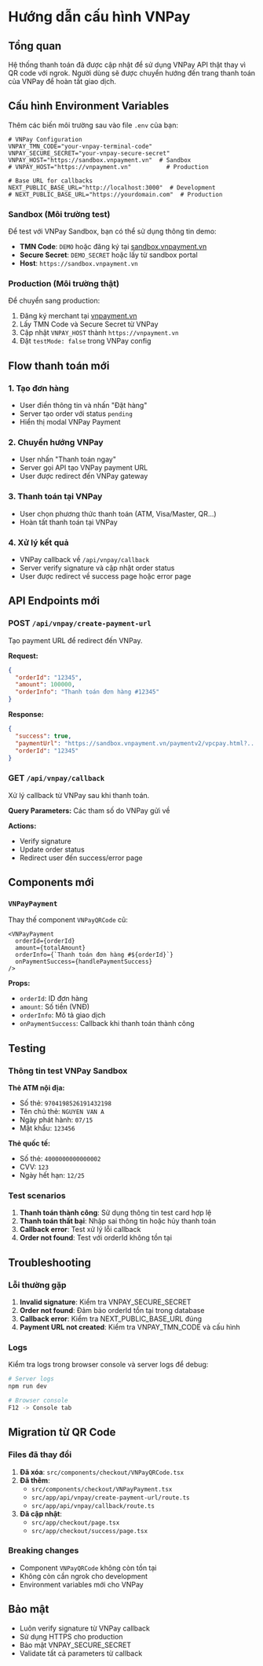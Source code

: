 # Hướng dẫn cấu hình VNPay

## Tổng quan

Hệ thống thanh toán đã được cập nhật để sử dụng VNPay API thật thay vì QR code với ngrok. Người dùng sẽ được chuyển hướng đến trang thanh toán của VNPay để hoàn tất giao dịch.

## Cấu hình Environment Variables

Thêm các biến môi trường sau vào file `.env` của bạn:

```env
# VNPay Configuration
VNPAY_TMN_CODE="your-vnpay-terminal-code"
VNPAY_SECURE_SECRET="your-vnpay-secure-secret"
VNPAY_HOST="https://sandbox.vnpayment.vn"  # Sandbox
# VNPAY_HOST="https://vnpayment.vn"          # Production

# Base URL for callbacks
NEXT_PUBLIC_BASE_URL="http://localhost:3000"  # Development
# NEXT_PUBLIC_BASE_URL="https://yourdomain.com"  # Production
```

### Sandbox (Môi trường test)

Để test với VNPay Sandbox, bạn có thể sử dụng thông tin demo:

- **TMN Code**: `DEMO` hoặc đăng ký tại [sandbox.vnpayment.vn](https://sandbox.vnpayment.vn)
- **Secure Secret**: `DEMO_SECRET` hoặc lấy từ sandbox portal
- **Host**: `https://sandbox.vnpayment.vn`

### Production (Môi trường thật)

Để chuyển sang production:

1. Đăng ký merchant tại [vnpayment.vn](https://vnpayment.vn)
2. Lấy TMN Code và Secure Secret từ VNPay
3. Cập nhật `VNPAY_HOST` thành `https://vnpayment.vn`
4. Đặt `testMode: false` trong VNPay config

## Flow thanh toán mới

### 1. Tạo đơn hàng
- User điền thông tin và nhấn "Đặt hàng"
- Server tạo order với status `pending`
- Hiển thị modal VNPay Payment

### 2. Chuyển hướng VNPay
- User nhấn "Thanh toán ngay"
- Server gọi API tạo VNPay payment URL
- User được redirect đến VNPay gateway

### 3. Thanh toán tại VNPay
- User chọn phương thức thanh toán (ATM, Visa/Master, QR...)
- Hoàn tất thanh toán tại VNPay

### 4. Xử lý kết quả
- VNPay callback về `/api/vnpay/callback`
- Server verify signature và cập nhật order status
- User được redirect về success page hoặc error page

## API Endpoints mới

### POST `/api/vnpay/create-payment-url`
Tạo payment URL để redirect đến VNPay.

**Request:**
```json
{
  "orderId": "12345",
  "amount": 100000,
  "orderInfo": "Thanh toán đơn hàng #12345"
}
```

**Response:**
```json
{
  "success": true,
  "paymentUrl": "https://sandbox.vnpayment.vn/paymentv2/vpcpay.html?...",
  "orderId": "12345"
}
```

### GET `/api/vnpay/callback`
Xử lý callback từ VNPay sau khi thanh toán.

**Query Parameters:** Các tham số do VNPay gửi về

**Actions:**
- Verify signature
- Update order status
- Redirect user đến success/error page

## Components mới

### `VNPayPayment`
Thay thế component `VNPayQRCode` cũ:

```tsx
<VNPayPayment
  orderId={orderId}
  amount={totalAmount}
  orderInfo={`Thanh toán đơn hàng #${orderId}`}
  onPaymentSuccess={handlePaymentSuccess}
/>
```

**Props:**
- `orderId`: ID đơn hàng
- `amount`: Số tiền (VNĐ)
- `orderInfo`: Mô tả giao dịch
- `onPaymentSuccess`: Callback khi thanh toán thành công

## Testing

### Thông tin test VNPay Sandbox

**Thẻ ATM nội địa:**
- Số thẻ: `9704198526191432198`
- Tên chủ thẻ: `NGUYEN VAN A`
- Ngày phát hành: `07/15`
- Mật khẩu: `123456`

**Thẻ quốc tế:**
- Số thẻ: `4000000000000002`
- CVV: `123`
- Ngày hết hạn: `12/25`

### Test scenarios

1. **Thanh toán thành công**: Sử dụng thông tin test card hợp lệ
2. **Thanh toán thất bại**: Nhập sai thông tin hoặc hủy thanh toán
3. **Callback error**: Test xử lý lỗi callback
4. **Order not found**: Test với orderId không tồn tại

## Troubleshooting

### Lỗi thường gặp

1. **Invalid signature**: Kiểm tra VNPAY_SECURE_SECRET
2. **Order not found**: Đảm bảo orderId tồn tại trong database
3. **Callback error**: Kiểm tra NEXT_PUBLIC_BASE_URL đúng
4. **Payment URL not created**: Kiểm tra VNPAY_TMN_CODE và cấu hình

### Logs

Kiểm tra logs trong browser console và server logs để debug:

```bash
# Server logs
npm run dev

# Browser console
F12 -> Console tab
```

## Migration từ QR Code

### Files đã thay đổi

1. **Đã xóa**: `src/components/checkout/VNPayQRCode.tsx`
2. **Đã thêm**: 
   - `src/components/checkout/VNPayPayment.tsx`
   - `src/app/api/vnpay/create-payment-url/route.ts`
   - `src/app/api/vnpay/callback/route.ts`
3. **Đã cập nhật**:
   - `src/app/checkout/page.tsx`
   - `src/app/checkout/success/page.tsx`

### Breaking changes

- Component `VNPayQRCode` không còn tồn tại
- Không còn cần ngrok cho development
- Environment variables mới cho VNPay

## Bảo mật

- Luôn verify signature từ VNPay callback
- Sử dụng HTTPS cho production
- Bảo mật VNPAY_SECURE_SECRET
- Validate tất cả parameters từ callback 